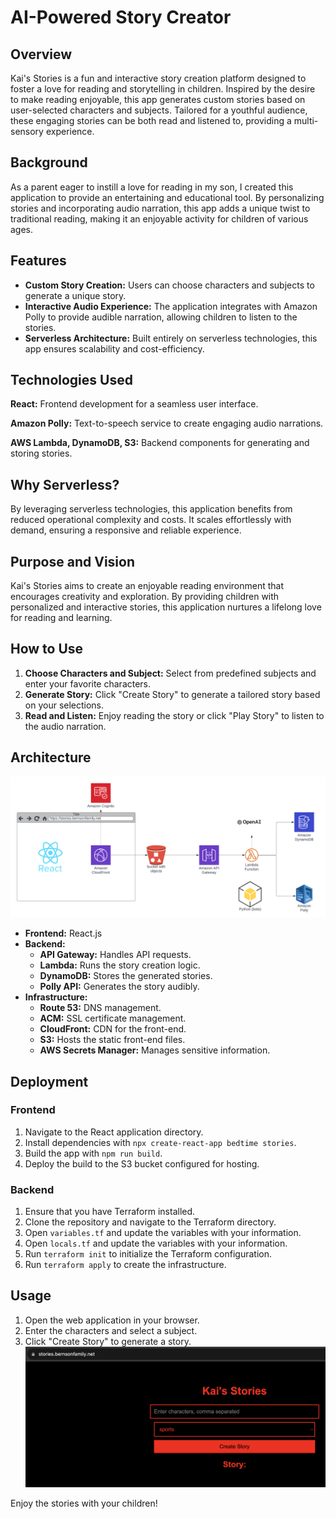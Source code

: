 # AI-Powered Story Creator

## Overview
Kai's Stories is a fun and interactive story creation platform designed to foster a love for reading and storytelling in children. Inspired by the desire to make reading enjoyable, this app generates custom stories based on user-selected characters and subjects. Tailored for a youthful audience, these engaging stories can be both read and listened to, providing a multi-sensory experience.

## Background
As a parent eager to instill a love for reading in my son, I created this application to provide an entertaining and educational tool. By personalizing stories and incorporating audio narration, this app adds a unique twist to traditional reading, making it an enjoyable activity for children of various ages.

## Features
* **Custom Story Creation:** Users can choose characters and subjects to generate a unique story.
* **Interactive Audio Experience:** The application integrates with Amazon Polly to provide audible narration, allowing children to listen to the stories.
* **Serverless Architecture:** Built entirely on serverless technologies, this app ensures scalability and cost-efficiency.

## Technologies Used
**React:** Frontend development for a seamless user interface.

**Amazon Polly:** Text-to-speech service to create engaging audio narrations.

**AWS Lambda, DynamoDB, S3:** Backend components for generating and storing stories.

## Why Serverless?
By leveraging serverless technologies, this application benefits from reduced operational complexity and costs. It scales effortlessly with demand, ensuring a responsive and reliable experience.

## Purpose and Vision
Kai's Stories aims to create an enjoyable reading environment that encourages creativity and exploration. By providing children with personalized and interactive stories, this application nurtures a lifelong love for reading and learning.

## How to Use
1. **Choose Characters and Subject:** Select from predefined subjects and enter your favorite characters.
2. **Generate Story:** Click "Create Story" to generate a tailored story based on your selections.
3. **Read and Listen:** Enjoy reading the story or click "Play Story" to listen to the audio narration.

## Architecture

![architecture.png](images%2Farchitecture.png)

- **Frontend:** React.js
- **Backend:**
  - **API Gateway:** Handles API requests.
  - **Lambda:** Runs the story creation logic.
  - **DynamoDB:** Stores the generated stories.
  - **Polly API:** Generates the story audibly.
- **Infrastructure:**
  - **Route 53:** DNS management.
  - **ACM:** SSL certificate management.
  - **CloudFront:** CDN for the front-end.
  - **S3:** Hosts the static front-end files.
  - **AWS Secrets Manager:** Manages sensitive information.

## Deployment

### Frontend

1. Navigate to the React application directory.
2. Install dependencies with `npx create-react-app bedtime stories`.
3. Build the app with `npm run build`.
4. Deploy the build to the S3 bucket configured for hosting.

### Backend

1. Ensure that you have Terraform installed.
2. Clone the repository and navigate to the Terraform directory.
3. Open `variables.tf` and update the variables with your information.
4. Open `locals.tf` and update the variables with your information.
5. Run `terraform init` to initialize the Terraform configuration.
6. Run `terraform apply` to create the infrastructure.

## Usage

1. Open the web application in your browser.
2. Enter the characters and select a subject.
3. Click "Create Story" to generate a story.
![site.png](images%2Fsite.png)

Enjoy the stories with your children!